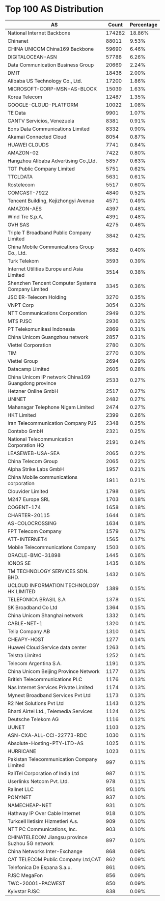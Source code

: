 # Top 100 AS Distribution
| AS | Count | Percentage |
|----|----|----|
| National Internet Backbone | 174282 | 18.86% |
| Chinanet | 88011 | 9.53% |
| CHINA UNICOM China169 Backbone | 59690 | 6.46% |
| DIGITALOCEAN-ASN | 57788 | 6.26% |
| Data Communication Business Group | 20669 | 2.24% |
| DMIT | 18436 | 2.00% |
| Alibaba US Technology Co., Ltd. | 17200 | 1.86% |
| MICROSOFT-CORP-MSN-AS-BLOCK | 15039 | 1.63% |
| Korea Telecom | 12487 | 1.35% |
| GOOGLE-CLOUD-PLATFORM | 10022 | 1.08% |
| TE Data | 9901 | 1.07% |
| CANTV Servicios, Venezuela | 8381 | 0.91% |
| Eons Data Communications Limited | 8332 | 0.90% |
| Akamai Connected Cloud | 8054 | 0.87% |
| HUAWEI CLOUDS | 7741 | 0.84% |
| AMAZON-02 | 7422 | 0.80% |
| Hangzhou Alibaba Advertising Co.,Ltd. | 5857 | 0.63% |
| TOT Public Company Limited | 5751 | 0.62% |
| TTCLDATA | 5631 | 0.61% |
| Rostelecom | 5517 | 0.60% |
| COMCAST-7922 | 4840 | 0.52% |
| Tencent Building, Kejizhongyi Avenue | 4571 | 0.49% |
| AMAZON-AES | 4397 | 0.48% |
| Wind Tre S.p.A. | 4391 | 0.48% |
| OVH SAS | 4275 | 0.46% |
| Triple T Broadband Public Company Limited | 3842 | 0.42% |
| China Mobile Communications Group Co., Ltd. | 3682 | 0.40% |
| Turk Telekom | 3593 | 0.39% |
| Internet Utilities Europe and Asia Limited | 3514 | 0.38% |
| Shenzhen Tencent Computer Systems Company Limited | 3345 | 0.36% |
| JSC ER-Telecom Holding | 3270 | 0.35% |
| VNPT Corp | 3054 | 0.33% |
| NTT Communications Corporation | 2949 | 0.32% |
| MTS PJSC | 2936 | 0.32% |
| PT Telekomunikasi Indonesia | 2869 | 0.31% |
| China Unicom Guangzhou network | 2857 | 0.31% |
| Viettel Corporation | 2780 | 0.30% |
| TIM | 2770 | 0.30% |
| Viettel Group | 2694 | 0.29% |
| Datacamp Limited | 2605 | 0.28% |
| China Unicom IP network China169 Guangdong province | 2533 | 0.27% |
| Hetzner Online GmbH | 2517 | 0.27% |
| UNINET | 2482 | 0.27% |
| Mahanagar Telephone Nigam Limited | 2474 | 0.27% |
| HKT Limited | 2399 | 0.26% |
| Iran Telecommunication Company PJS | 2348 | 0.25% |
| Contabo GmbH | 2321 | 0.25% |
| National Telecommunication Corporation HQ | 2191 | 0.24% |
| LEASEWEB-USA-SEA | 2065 | 0.22% |
| China Telecom Group | 2065 | 0.22% |
| Alpha Strike Labs GmbH | 1957 | 0.21% |
| China Mobile communications corporation | 1911 | 0.21% |
| Clouvider Limited | 1798 | 0.19% |
| M247 Europe SRL | 1703 | 0.18% |
| COGENT-174 | 1658 | 0.18% |
| CHARTER-20115 | 1644 | 0.18% |
| AS-COLOCROSSING | 1634 | 0.18% |
| FPT Telecom Company | 1579 | 0.17% |
| ATT-INTERNET4 | 1565 | 0.17% |
| Mobile Telecommunications Company | 1503 | 0.16% |
| ORACLE-BMC-31898 | 1445 | 0.16% |
| IONOS SE | 1435 | 0.16% |
| TM TECHNOLOGY SERVICES SDN. BHD. | 1432 | 0.16% |
| UCLOUD INFORMATION TECHNOLOGY HK LIMITED | 1389 | 0.15% |
| TELEFONICA BRASIL S.A | 1378 | 0.15% |
| SK Broadband Co Ltd | 1364 | 0.15% |
| China Unicom Shanghai network | 1332 | 0.14% |
| CABLE-NET-1 | 1320 | 0.14% |
| Telia Company AB | 1310 | 0.14% |
| CHEAPY-HOST | 1277 | 0.14% |
| Huawei Cloud Service data center | 1263 | 0.14% |
| Telstra Limited | 1252 | 0.14% |
| Telecom Argentina S.A. | 1191 | 0.13% |
| China Unicom Beijing Province Network | 1177 | 0.13% |
| British Telecommunications PLC | 1176 | 0.13% |
| Nas Internet Services Private Limited | 1174 | 0.13% |
| Mynext Broadband Services Pvt Ltd | 1173 | 0.13% |
| R2 Net Solutions Pvt Ltd | 1143 | 0.12% |
| Bharti Airtel Ltd., Telemedia Services | 1124 | 0.12% |
| Deutsche Telekom AG | 1116 | 0.12% |
| UUNET | 1103 | 0.12% |
| ASN-CXA-ALL-CCI-22773-RDC | 1030 | 0.11% |
| Absolute-Hosting-PTY-LTD-AS | 1025 | 0.11% |
| HURRICANE | 1023 | 0.11% |
| Pakistan Telecommunication Company Limited | 997 | 0.11% |
| RailTel Corporation of India Ltd | 987 | 0.11% |
| Userlinks Netcom Pvt. Ltd. | 978 | 0.11% |
| Railnet LLC | 951 | 0.10% |
| PONYNET | 937 | 0.10% |
| NAMECHEAP-NET | 931 | 0.10% |
| Hathway IP Over Cable Internet | 918 | 0.10% |
| Turkcell Iletisim Hizmetleri A.s. | 909 | 0.10% |
| NTT PC Communications, Inc. | 903 | 0.10% |
| CHINATELECOM Jiangsu province Suzhou 5G network | 897 | 0.10% |
| China Networks Inter-Exchange | 868 | 0.09% |
| CAT TELECOM Public Company Ltd,CAT | 862 | 0.09% |
| Telefonica De Espana S.a.u. | 861 | 0.09% |
| PJSC MegaFon | 856 | 0.09% |
| TWC-20001-PACWEST | 850 | 0.09% |
| Kyivstar PJSC | 838 | 0.09% |

